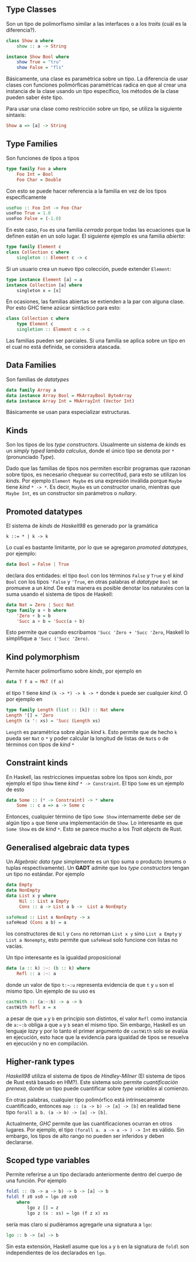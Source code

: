 ## Type Classes

Son un tipo de polimorfismo similar a las interfaces o a los _traits_ (cuál es la diferencia?).

```haskell
class Show a where
    show :: a -> String

instance Show Bool where
    show True = "tru"
    show False = "fls"
```

Básicamente, una clase es paramétrica sobre un tipo. La diferencia de usar clases con funciones polimórficas paramétricas radica en que al crear una instancia de la clase usando un tipo específico, los métodos de la clase pueden saber éste tipo.

Para usar una clase como restricción sobre un tipo, se utiliza la siguiente sintaxis:

```haskell
Show a => [a] -> String
```

## Type Families

Son funciones de tipos a tipos

```haskell
type family Foo a where
    Foo Int = Bool
    Foo Char = Double
```

Con esto se puede hacer referencia a la familia en vez de los tipos específicamente

```haskell
useFoo :: Foo Int -> Foo Char
useFoo True = 1.0
useFoo False = (-1.0)
```

En este caso, `Foo` es una familia _cerrada_ porque todas las ecuaciones que la definen están en un solo lugar. El siguiente ejemplo es una familia _abierta_:

```haskell
type family Element c
class Collection c where
    singleton :: Element c -> c
```

Si un usuario crea un nuevo tipo colección, puede extender `Element`:

```haskell
type instance Element [a] = a
instance Collection [a] where
    singleton x = [x]
```

En ocasiones, las familias abiertas se extienden a la par con alguna clase. Por esto GHC tiene azúcar sintáctico para esto:

```haskell
class Collection c where
    type Element c
    singletion :: Element c -> c
```

Las familias pueden ser parciales. Si una familia se aplica sobre un tipo en el cual no está definida, se considera atascada.

## Data Families

Son familias de _datatypes_

```haskell
data family Array a
data instance Array Bool = MkArrayBool ByteArray
data instance Array Int = MkArrayInt (Vector Int)
```

Básicamente se usan para especializar estructuras.

## Kinds

Son los tipos de los _type constructors_. Usualmente un sistema de _kinds_ es un _simply typed lambda calculus_, donde el único tipo se denota por `*` (pronunciado _Type_).

Dado que las familias de tipos nos permiten escribir programas que razonan sobre tipos, es necesario chequear su correctitud, para esto se utilizan los _kinds_. Por ejemplo `Element Maybe` es una expresión inválida porque `Maybe` tiene _kind_ `* -> *`. Es decir, `Maybe` es un constructor unario, mientras que `Maybe Int`, es un constructor sin parámetros o _nullary_.

## Promoted datatypes

El sistema de _kinds_ de _Haskell98_ es generado por la gramática

```
k ::= * | k -> k
```

Lo cual es bastante limitante, por lo que se agregaron _promoted datatypes_, por ejemplo:

```haskell
data Bool = False | True
```

declara dos entidades: el tipo `Bool` con los términos `False` y `True` y el _kind_ `Bool` con los tipos `'False` y `'True`, en otras palabras el _datatype_ `Bool` se promueve a un _kind_. De esta manera es posible denotar los naturales con la suma usando el sistema de tipos de Haskell:

```haskell
data Nat = Zero | Succ Nat
type family a + b where
    'Zero + b = b
    'Succ a + b = 'Succ(a + b)
```

Esto permite que cuando escribamos `'Succ 'Zero + 'Succ 'Zero`, Haskell lo simplifique a `'Succ ('Succ 'Zero)`.

## Kind polymorphism

Permite hacer polimorfismo sobre _kinds_, por ejemplo en

```haskell
data T f a = MkT (f a)
```
el tipo `T` tiene _kind_ `(k -> *) -> k -> *` donde `k` puede ser cualquier _kind_. O por ejemplo en

```haskell
type family Length (list :: [k]) :: Nat where
Length '[] = 'Zero
Length (x ': xs) = 'Succ (Length xs)
```

 `Length` es paramétrica sobre algún _kind_ `k`. Esto permite que de hecho `k` pueda ser `Nat` o `*` y poder calcular la longitud de listas de `Nat`s o de términos con tipos de _kind_ `*`

## Constraint kinds

En Haskell, las restricciones impuestas sobre los tipos son _kinds_, por ejemplo el tipo `Show` tiene _kind_ `* -> Constraint`. El tipo `Some` es un ejemplo de esto

```haskell
data Some :: (* -> Constraint) -> * where
    Some :: c a => a -> Some c
```

Entonces, cualquier término de tipo `Some Show` internamente debe ser de algún tipo `a` que tiene una implementación de `Show`. Lo interesante es que `Some Show` es de _kind_ `*`. Esto se parece mucho a los _Trait objects_ de Rust.

## Generalised algebraic data types

Un _Algebraic data type_ simplemente es un tipo suma o producto (enums o tuplas respectivamente). Un __GADT__ admite que los _type constructors_ tengan un tipo no estándar. Por ejemplo

```haskell
data Empty
data NonEmpty
data List x y where
     Nil :: List a Empty
     Cons :: a -> List a b ->  List a NonEmpty

safeHead :: List x NonEmpty -> x
safeHead (Cons a b) = a
```

los constructores de `Nil` y `Cons` no retornan `List x y` sino `List a Empty` y `List a Nonempty`, esto permite que `safeHead` solo funcione con listas no vacías.

Un tipo interesante es la igualdad proposicional

```haskell
data (a :: k) :~: (b :: k) where
    Refl :: a :~: a
```

donde un valor de tipo `t:~:u` representa evidencia de que `t` y `u` son el mismo tipo. Un ejemplo de su uso es

```haskell
castWith :: (a:~:b) -> a -> b
castWith Refl x = x
```

a pesar de que `a` y `b` en principio son distintos, el valor `Refl` como instancia de `a:~:b` obliga a que `a` y `b` sean el mismo tipo. Sin embargo, Haskell es un lenguaje _lazy_ y por lo tanto el primer argumento de `castWith` solo se evalúa en ejecución, esto hace que la evidencia para igualdad de tipos se resuelva en ejecución y no en compilación.

## Higher-rank types

_Haskell98_ utiliza el sistema de tipos de _Hindley-Milner_ (El sistema de tipos de Rust está basado en HM?). Este sistema solo permite _cuantificación prenexa_, donde un tipo puede cuantificar sobre _type variables_ al comienzo.

En otras palabras, cualquier tipo polimórfico está intrínsecamente cuantificado, entonces `map :: (a -> b) -> [a] -> [b]` en realidad tiene tipo
 `forall a b. (a -> b) -> [a] -> [b]`.

Actualmente, _GHC_ permite que las cuantificaciones ocurran en otros lugares. Por ejemplo, el tipo `(forall a. a -> a -> ) -> Int` es válido. Sin embargo, los tipos de alto rango no pueden ser inferidos y deben declararse.

## Scoped type variables

Permite referirse a un tipo declarado anteriormente dentro del cuerpo de una función. Por ejemplo

```haskell
foldl :: (b -> a -> b) -> b -> [a] -> b
foldl f z0 xs0 = lgo z0 xs0
    where
        lgo z [] = z
        lgo z (x : xs) = lgo (f z x) xs
```

sería mas claro si pudiéramos agregarle una signatura a `lgo`:

```haskell
lgo :: b -> [a] -> b
```

Sin esta extensión, Haskell asume que los `a` y `b` en la signatura de `foldl` son independientes de los declarados en `lgo`.
